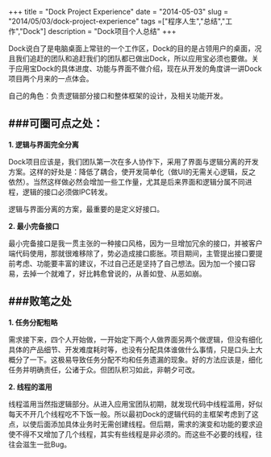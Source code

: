 +++
title = "Dock Project Experience"
date = "2014-05-03"
slug = "2014/05/03/dock-project-experience"
tags =["程序人生","总结","工作","Dock"]
description = "Dock项目个人总结"
+++

Dock说白了是电脑桌面上常驻的一个工作区，Dock的目的是占领用户的桌面，况且我们追赶的团队和追赶我们的团队都已做出Dock，所以应用宝必须也要做。关于应用宝Dock的具体进度、功能与界面不做介绍，现在从开发的角度讲一讲Dock项目两个月来的一点体会。

自己的角色：负责逻辑部分接口和整体框架的设计，及相关功能开发。

###可圈可点之处：
------------------------------------------------------------------------------
**1. 逻辑与界面完全分离**

Dock项目应该是，我们团队第一次在多人协作下，采用了界面与逻辑分离的开发方案。这样的好处是：降低了耦合，使开发简单化（做UI的无需关心逻辑，反之依然）。当然这样做必然会增加一些工作量，尤其是后来界面和逻辑分属不同进程，逻辑的接口必须做IPC转发。

逻辑与界面分离的方案，最重要的是定义好接口。

**2. 最小完备接口**

最小完备接口是我一贯主张的一种接口风格，因为一旦增加冗余的接口，并被客户端代码使用，那就很难移除了，势必造成接口膨胀。项目期间，主管提出接口要提前考虑、功能要丰富的建议，不过自己还是坚持了自己想法。因为加一个接口容易，去掉一个就难了，好比韩愈曾说的，从善如登、从恶如崩。


###败笔之处
-------------------------------------------------------------------------------
**1. 任务分配粗略**

需求接下来，四个人开始做，一开始定下两个人做界面另两个做逻辑，但没有细化具体的产品细节、开发难度耗时等，也没有分配具体谁做什么事情，只是口头上大概分了一下。这极易导致任务分配不均和任务遗漏的现象。好的方法应该是，细化任务并明确责任，公诸于众。但团队积习如此，非朝夕可改。

**2. 线程的滥用**

线程滥用当然指逻辑部分。从进入应用宝团队初期，就发现代码中线程滥用，好似每天不开几个线程吃不下饭一般。所以最初Dock的逻辑代码的主框架考虑到了这点，以使后面添加具体业务时无需创建线程。但后期，需求的演变和功能的要求迫使不得不又增加了几个线程，其实有些线程是非必须的。而这些不必要的线程，往往会滋生一批Bug。
